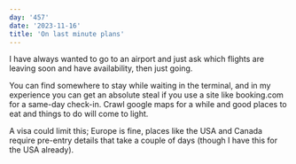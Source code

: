 ```yaml
---
day: '457'
date: '2023-11-16'
title: 'On last minute plans'
---
```


I have always wanted to go to an airport and just ask which flights are leaving soon and have availability, then just going.

You can find somewhere to stay while waiting in the terminal, and in my experience you can get an absolute steal if you use a site like booking.com for a same-day check-in. Crawl google maps for a while and good places to eat and things to do will come to light.

A visa could limit this; Europe is fine, places like the USA and Canada require pre-entry details that take a couple of days (though I have this for the USA already).
